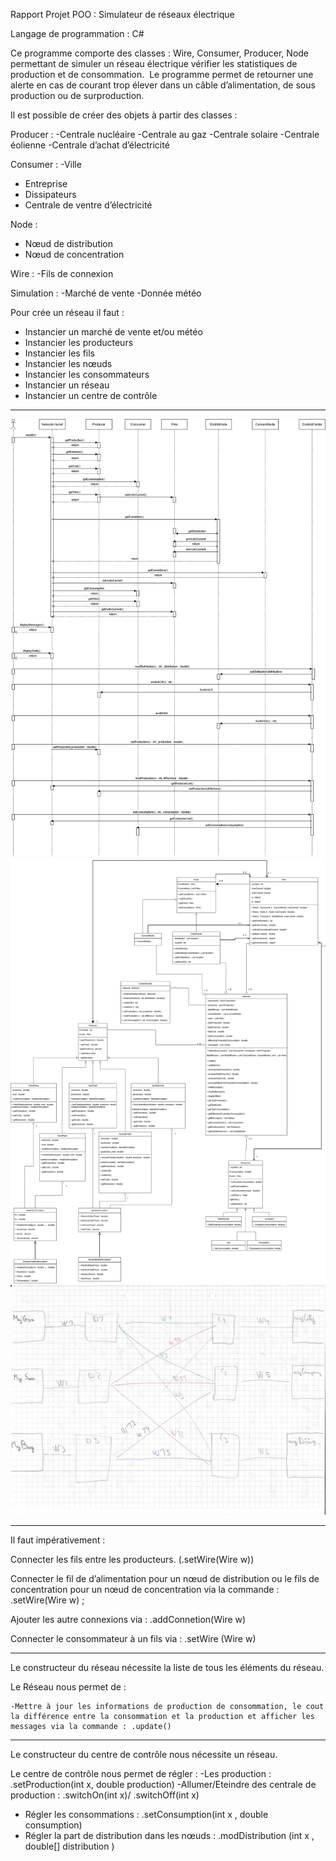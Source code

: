 Rapport Projet POO : Simulateur de réseaux électrique

Langage de programmation : C# 

Ce programme comporte des classes : Wire, Consumer, Producer, Node permettant de simuler un réseau électrique vérifier les statistiques de production et de consommation.  Le programme permet de retourner une alerte en cas de courant trop élever dans un câble d’alimentation, de sous production ou de surproduction. 

Il est possible de créer des objets à partir des classes : 

Producer : 
-Centrale nucléaire 
-Centrale au gaz
-Centrale solaire 
-Centrale éolienne 
-Centrale d’achat d’électricité 

Consumer : 
-Ville
- Entreprise
- Dissipateurs
- Centrale de ventre d’électricité 

Node : 
- Nœud de distribution 
- Nœud de concentration 

Wire :
-Fils de connexion 

Simulation : 
-Marché de vente 
-Donnée météo



Pour crée un réseau il faut :
- Instancier un marché de vente et/ou météo
- Instancier les producteurs  
- Instancier les fils 
- Instancier les nœuds 
- Instancier les consommateurs
- Instancier un réseau 
- Instancier un centre de contrôle

----------------------------------

![Screenshot](Image/DiagrameDeSequence.png)
![Screenshot](Image/DiagrammeDeClasses.png)
![Screenshot](Image/Exemple.png)

----------------------------------

Il faut impérativement : 

Connecter les fils entre les producteurs. (.setWire(Wire w))

Connecter le fil de d’alimentation pour un nœud de distribution ou le fils de concentration pour un nœud de concentration via la commande : .setWire(Wire w) ;

Ajouter les autre connexions via : .addConnetion(Wire w)

Connecter le consommateur à un fils via : .setWire (Wire w)

----------------------------------

Le constructeur du réseau nécessite la liste de tous les éléments du réseau.

Le Réseau nous permet de :

	-Mettre à jour les informations de production de consommation, le cout la différence entre la consommation et la production et afficher les messages via la commande : .update()

----------------------------------

Le constructeur du centre de contrôle nous nécessite un réseau.

Le centre de contrôle nous permet de régler : 
-Les production : .setProduction(int x, double production)
-Allumer/Eteindre des centrale de production : .switchOn(int x)/ .switchOff(int x)  
- Régler les consommations : .setConsumption(int x , double consumption)
- Régler la part de distribution dans les nœuds : .modDistribution (int x , double[] distribution )

